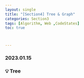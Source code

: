```yaml
---
layout: single
title: "[Section4] Tree & Graph"
categories: Section3
tags: [Algorithm, Web ,CodeStates]
toc: true



---
```


### 2023.01.15

### 💡 Tree 